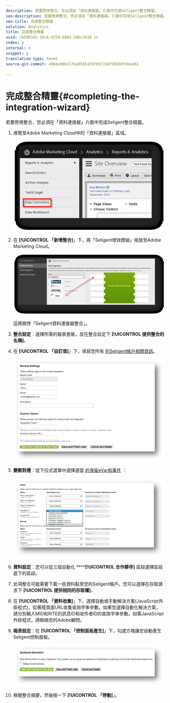 ```yaml
---
description: 若要啓用整合，您必須在「資料連接器」介面中完成Seligent整合精靈。
seo-description: 若要啓用整合，您必須在「資料連接器」介面中完成Seligent整合精靈。
seo-title: 完成整合精靈
solution: Analytics
title: 完成整合精靈
uuid: cb588162-18c6-4259-b802-50bc3816 cc
index: y
internal: n
snippet: y
translation-type: tm+mt
source-git-commit: e96de98b3176a05654fdf697210f992b0fd4adb1

---
```



# 完成整合精靈{#completing-the-integration-wizard}

若要啓用整合，您必須在「資料連接器」介面中完成Seligent整合精靈。

1. 導覽至Adobe Marketing Cloud中的「資料連接器」區域。

   ![](assets/selligent-data_connectors.png)

1. 在 **[!UICONTROL 「新增整合]**」下，將「Seligent增效模組」拖放至Adobe Marketing Cloud。

   ![](assets/selligent-add_integration.png)

   這將開啓「Seligent資料連接器整合」。

1. **整合設定**：選擇所需的報表套裝，並在整合設定下 **[!UICONTROL 提供整合的名稱]**。

1. 在 **[!UICONTROL 「自訂值]**」下，填寫您所有 [的Seligent帳戶相關資訊](../../selligent-overview/selligent-activation/selligent-prereqs-seligent.md#concept-071c594b1bcc465cbce7a6fda3f1d829)。

   ![](assets/selligent-general_settings.png)

1. **變數對應**：從下拉式選單中選擇適當 [的保留eVar和事件](../../selligent-overview/selligent-activation/selligent-configure-variables.md#concept-907c2bdbed274c11a46d4cc323ef0238) ：

   ![](assets/selligent-variables.png)

1. **資料設定**：您可以從三個自動化 ******[!UICONTROL 合作夥伴]** 區段選擇區段底下的區段。

1. 此項整合可能需要下載一些資料點至您的Seligent帳戶。您可以選擇在存取請求下 **[!UICONTROL 提供相同的存取權]**。
1. 在 **[!UICONTROL 「資料收集]**」下，選擇自動或手動解決方案(JavaScript外掛程式)，從著陸頁面URL收集查詢字串參數。如果您選擇自動化解決方案，請分別輸入MID和RITE的訊息ID和收件者ID的查詢字串參數。如需JavaScript外掛程式，請聯絡您的Adobe顧問。
1. **報表設定**：在 **[!UICONTROL 「控制面板產生]**」下，勾選方塊讓您自動產生Seligent控制面板。

   ![](assets/selligent-report_settings.png)

1. 檢閱整合摘要，然後按一下 **[!UICONTROL 「啓動]**」。

